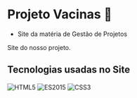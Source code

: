 # Projeto Vacinas 🤖

* Site da matéria de Gestão de Projetos

Site do nosso projeto.

## Tecnologias usadas no Site
<div style="display: inline-block">
    <img src="https://img.shields.io/badge/HTML5-E34F26?style=for-the-badge&logo=html5&logoColor=white" align="center" alt="HTML5">
    <img src="https://img.shields.io/badge/JavaScript-323330?style=for-the-badge&logo=javascript&logoColor=F7DF1E" align="center" alt="ES2015">
    <img src="https://img.shields.io/badge/CSS3-1572B6?style=for-the-badge&logo=css3&logoColor=white" align="center" alt="CSS3">
</div>
